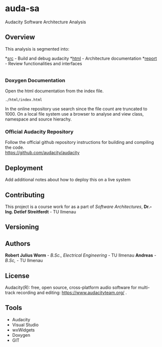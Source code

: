# auda-sa

Audacity Software Architecture Analysis

## Overview

This analysis is segmented into:

*[src](https://github.com/audacity/audacity) - Build and debug audacity
*[html](https://github.com/arjayW/auda-sa/tree/master/html) - Architecture documentation
*[report](https://github.com/arjayW/auda-sa) - Review functionalities and interfaces

```

```

### Doxygen Documentation

Open the html documentation from the index file.
```
./html/index.html
```

In the online repository use search since the file count are truncated to 1000.
On a local file system use a browser to analyse and view class, namespace and source hierachy.


### Official Audacity Repository

Follow the official github repository instructions for building and compiling the code.  
https://github.com/audacity/audacity


## Deployment

Add additional notes about how to deploy this on a live system


## Contributing

This project is a course work for as a part of *Software Architectures*, **Dr.-Ing. Detlef Streitferdt** - TU Ilmenau

## Versioning

## Authors

**Robert Julius Worm** - *B.Sc., Electrical Engineering* - TU Ilmenau
**Andreas** - *B.Sc,* - TU Ilmenau


## License

Audacity(R): free, open source, cross-platform audio software for 
multi-track recording and editing: https://www.audacityteam.org/ . 

## Tools

* Audacity
* Visual Studio
* wxWidgets
* Doxygen
* GIT
